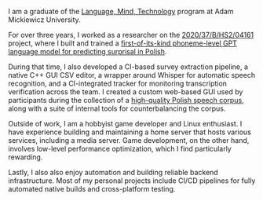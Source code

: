 I am a graduate of the [Language, Mind, Technology](https://anglistyka.amu.edu.pl/en/for-candidates/full-time-ma-programmes/language-mind-technology) program at Adam Mickiewicz University.

For over three years, I worked as a researcher on the [2020/37/B/HS2/04161](https://prodis-opus19.github.io/) project, where I built and trained a [first-of-its-kind phoneme-level GPT language model for predicting surprisal in Polish](https://arxiv.org/abs/2404.10112).

During that time, I also developed a CI-based survey extraction pipeline, a native C++ GUI CSV editor, a wrapper around Whisper for automatic speech recognition, and a CI-integrated tracker for monitoring transcription verification across the team. I created a custom web-based GUI used by participants during the collection of a [high-quality Polish speech corpus](https://arxiv.org/abs/2404.10112), along with a suite of internal tools for counterbalancing the corpus.

Outside of work, I am a hobbyist game developer and Linux enthusiast. I have experience building and maintaining a home server that hosts various services, including a media server. Game development, on the other hand, involves low-level performance optimization, which I find particularly rewarding.

Lastly, I also also enjoy automation and building reliable backend infrastructure. Most of my personal projects include CI/CD pipelines for fully automated native builds and cross-platform testing.
